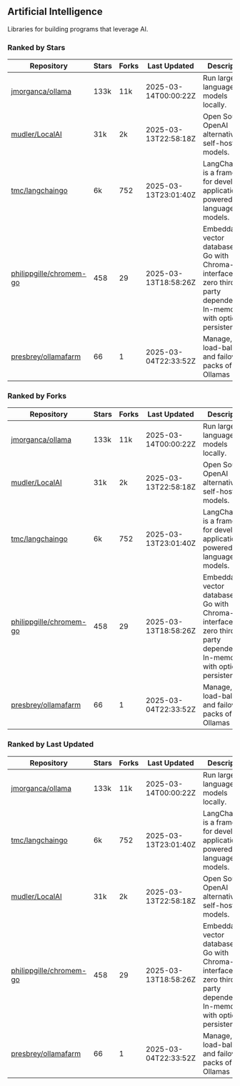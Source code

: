 ## Artificial Intelligence

Libraries for building programs that leverage AI.

### Ranked by Stars

| Repository | Stars | Forks | Last Updated | Description | 
|------------|-------|-------|--------------|-------------|
| [jmorganca/ollama](https://github.com/jmorganca/ollama) | 133k | 11k | 2025-03-14T00:00:22Z |  Run large language models locally. |
| [mudler/LocalAI](https://github.com/mudler/LocalAI) | 31k | 2k | 2025-03-13T22:58:18Z |  Open Source OpenAI alternative, self-host AI models. |
| [tmc/langchaingo](https://github.com/tmc/langchaingo) | 6k | 752 | 2025-03-13T23:01:40Z |  LangChainGo is a framework for developing applications powered by language models. |
| [philippgille/chromem-go](https://github.com/philippgille/chromem-go) | 458 | 29 | 2025-03-13T18:58:26Z |  Embeddable vector database for Go with Chroma-like interface and zero third-party dependencies. In-memory with optional persistence. |
| [presbrey/ollamafarm](https://github.com/presbrey/ollamafarm) | 66 | 1 | 2025-03-04T22:33:52Z |  Manage, load-balance, and failover packs of Ollamas |

### Ranked by Forks

| Repository | Stars | Forks | Last Updated | Description | 
|------------|-------|-------|--------------|-------------|
| [jmorganca/ollama](https://github.com/jmorganca/ollama) | 133k | 11k | 2025-03-14T00:00:22Z |  Run large language models locally. |
| [mudler/LocalAI](https://github.com/mudler/LocalAI) | 31k | 2k | 2025-03-13T22:58:18Z |  Open Source OpenAI alternative, self-host AI models. |
| [tmc/langchaingo](https://github.com/tmc/langchaingo) | 6k | 752 | 2025-03-13T23:01:40Z |  LangChainGo is a framework for developing applications powered by language models. |
| [philippgille/chromem-go](https://github.com/philippgille/chromem-go) | 458 | 29 | 2025-03-13T18:58:26Z |  Embeddable vector database for Go with Chroma-like interface and zero third-party dependencies. In-memory with optional persistence. |
| [presbrey/ollamafarm](https://github.com/presbrey/ollamafarm) | 66 | 1 | 2025-03-04T22:33:52Z |  Manage, load-balance, and failover packs of Ollamas |

### Ranked by Last Updated

| Repository | Stars | Forks | Last Updated | Description | 
|------------|-------|-------|--------------|-------------|
| [jmorganca/ollama](https://github.com/jmorganca/ollama) | 133k | 11k | 2025-03-14T00:00:22Z |  Run large language models locally. |
| [tmc/langchaingo](https://github.com/tmc/langchaingo) | 6k | 752 | 2025-03-13T23:01:40Z |  LangChainGo is a framework for developing applications powered by language models. |
| [mudler/LocalAI](https://github.com/mudler/LocalAI) | 31k | 2k | 2025-03-13T22:58:18Z |  Open Source OpenAI alternative, self-host AI models. |
| [philippgille/chromem-go](https://github.com/philippgille/chromem-go) | 458 | 29 | 2025-03-13T18:58:26Z |  Embeddable vector database for Go with Chroma-like interface and zero third-party dependencies. In-memory with optional persistence. |
| [presbrey/ollamafarm](https://github.com/presbrey/ollamafarm) | 66 | 1 | 2025-03-04T22:33:52Z |  Manage, load-balance, and failover packs of Ollamas |

